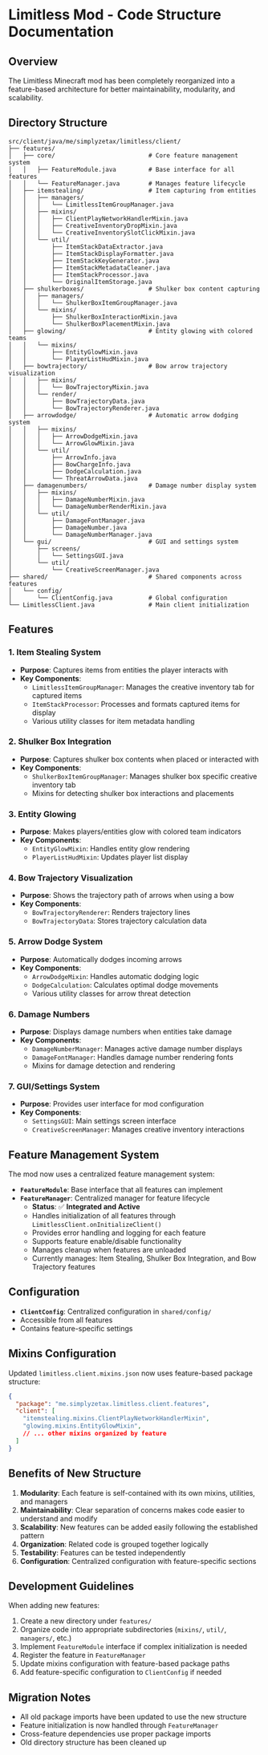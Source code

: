 # Limitless Mod - Code Structure Documentation

## Overview
The Limitless Minecraft mod has been completely reorganized into a feature-based architecture for better maintainability, modularity, and scalability.

## Directory Structure

```
src/client/java/me/simplyzetax/limitless/client/
├── features/
│   ├── core/                          # Core feature management system
│   │   ├── FeatureModule.java         # Base interface for all features
│   │   └── FeatureManager.java        # Manages feature lifecycle
│   ├── itemstealing/                  # Item capturing from entities
│   │   ├── managers/
│   │   │   └── LimitlessItemGroupManager.java
│   │   ├── mixins/
│   │   │   ├── ClientPlayNetworkHandlerMixin.java
│   │   │   ├── CreativeInventoryDropMixin.java
│   │   │   └── CreativeInventorySlotClickMixin.java
│   │   └── util/
│   │       ├── ItemStackDataExtractor.java
│   │       ├── ItemStackDisplayFormatter.java
│   │       ├── ItemStackKeyGenerator.java
│   │       ├── ItemStackMetadataCleaner.java
│   │       ├── ItemStackProcessor.java
│   │       └── OriginalItemStorage.java
│   ├── shulkerboxes/                  # Shulker box content capturing
│   │   ├── managers/
│   │   │   └── ShulkerBoxItemGroupManager.java
│   │   └── mixins/
│   │       ├── ShulkerBoxInteractionMixin.java
│   │       └── ShulkerBoxPlacementMixin.java
│   ├── glowing/                       # Entity glowing with colored teams
│   │   └── mixins/
│   │       ├── EntityGlowMixin.java
│   │       └── PlayerListHudMixin.java
│   ├── bowtrajectory/                 # Bow arrow trajectory visualization
│   │   ├── mixins/
│   │   │   └── BowTrajectoryMixin.java
│   │   └── render/
│   │       ├── BowTrajectoryData.java
│   │       └── BowTrajectoryRenderer.java
│   ├── arrowdodge/                    # Automatic arrow dodging system
│   │   ├── mixins/
│   │   │   ├── ArrowDodgeMixin.java
│   │   │   └── ArrowGlowMixin.java
│   │   └── util/
│   │       ├── ArrowInfo.java
│   │       ├── BowChargeInfo.java
│   │       ├── DodgeCalculation.java
│   │       └── ThreatArrowData.java
│   ├── damagenumbers/                 # Damage number display system
│   │   ├── mixins/
│   │   │   ├── DamageNumberMixin.java
│   │   │   └── DamageNumberRenderMixin.java
│   │   └── util/
│   │       ├── DamageFontManager.java
│   │       ├── DamageNumber.java
│   │       └── DamageNumberManager.java
│   └── gui/                           # GUI and settings system
│       ├── screens/
│       │   └── SettingsGUI.java
│       └── util/
│           └── CreativeScreenManager.java
├── shared/                            # Shared components across features
│   └── config/
│       └── ClientConfig.java          # Global configuration
└── LimitlessClient.java               # Main client initialization
```

## Features

### 1. Item Stealing System
- **Purpose**: Captures items from entities the player interacts with
- **Key Components**:
  - `LimitlessItemGroupManager`: Manages the creative inventory tab for captured items
  - `ItemStackProcessor`: Processes and formats captured items for display
  - Various utility classes for item metadata handling

### 2. Shulker Box Integration
- **Purpose**: Captures shulker box contents when placed or interacted with
- **Key Components**:
  - `ShulkerBoxItemGroupManager`: Manages shulker box specific creative inventory tab
  - Mixins for detecting shulker box interactions and placements

### 3. Entity Glowing
- **Purpose**: Makes players/entities glow with colored team indicators
- **Key Components**:
  - `EntityGlowMixin`: Handles entity glow rendering
  - `PlayerListHudMixin`: Updates player list display

### 4. Bow Trajectory Visualization
- **Purpose**: Shows the trajectory path of arrows when using a bow
- **Key Components**:
  - `BowTrajectoryRenderer`: Renders trajectory lines
  - `BowTrajectoryData`: Stores trajectory calculation data

### 5. Arrow Dodge System
- **Purpose**: Automatically dodges incoming arrows
- **Key Components**:
  - `ArrowDodgeMixin`: Handles automatic dodging logic
  - `DodgeCalculation`: Calculates optimal dodge movements
  - Various utility classes for arrow threat detection

### 6. Damage Numbers
- **Purpose**: Displays damage numbers when entities take damage
- **Key Components**:
  - `DamageNumberManager`: Manages active damage number displays
  - `DamageFontManager`: Handles damage number rendering fonts
  - Mixins for damage detection and rendering

### 7. GUI/Settings System
- **Purpose**: Provides user interface for mod configuration
- **Key Components**:
  - `SettingsGUI`: Main settings screen interface
  - `CreativeScreenManager`: Manages creative inventory interactions

## Feature Management System

The mod now uses a centralized feature management system:

- **`FeatureModule`**: Base interface that all features can implement
- **`FeatureManager`**: Centralized manager for feature lifecycle
  - **Status**: ✅ **Integrated and Active**
  - Handles initialization of all features through `LimitlessClient.onInitializeClient()`
  - Provides error handling and logging for each feature
  - Supports feature enable/disable functionality
  - Manages cleanup when features are unloaded
  - Currently manages: Item Stealing, Shulker Box Integration, and Bow Trajectory features

## Configuration

- **`ClientConfig`**: Centralized configuration in `shared/config/`
- Accessible from all features
- Contains feature-specific settings

## Mixins Configuration

Updated `limitless.client.mixins.json` now uses feature-based package structure:
```json
{
  "package": "me.simplyzetax.limitless.client.features",
  "client": [
    "itemstealing.mixins.ClientPlayNetworkHandlerMixin",
    "glowing.mixins.EntityGlowMixin",
    // ... other mixins organized by feature
  ]
}
```

## Benefits of New Structure

1. **Modularity**: Each feature is self-contained with its own mixins, utilities, and managers
2. **Maintainability**: Clear separation of concerns makes code easier to understand and modify
3. **Scalability**: New features can be added easily following the established pattern
4. **Organization**: Related code is grouped together logically
5. **Testability**: Features can be tested independently
6. **Configuration**: Centralized configuration with feature-specific sections

## Development Guidelines

When adding new features:

1. Create a new directory under `features/`
2. Organize code into appropriate subdirectories (`mixins/`, `util/`, `managers/`, etc.)
3. Implement `FeatureModule` interface if complex initialization is needed
4. Register the feature in `FeatureManager`
5. Update mixins configuration with feature-based package paths
6. Add feature-specific configuration to `ClientConfig` if needed

## Migration Notes

- All old package imports have been updated to use the new structure
- Feature initialization is now handled through `FeatureManager`
- Cross-feature dependencies use proper package imports
- Old directory structure has been cleaned up
